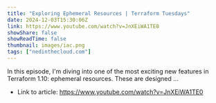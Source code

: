```yaml
---
title: "Exploring Ephemeral Resources | Terraform Tuesdays"
date: 2024-12-03T15:30:06Z
link: https://www.youtube.com/watch?v=JnXEiWA1TE0
showShare: false
showReadTime: false
thumbnail: images/iac.png
tags: ["nedinthecloud.com"]
---
```

In this episode, I'm diving into one of the most exciting new features in Terraform 1.10: ephemeral resources. These are designed ...

- Link to article: https://www.youtube.com/watch?v=JnXEiWA1TE0